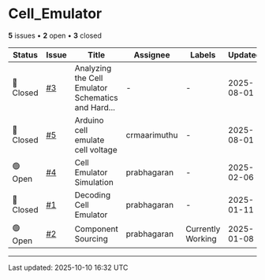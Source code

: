 # Cell_Emulator

**5** issues • **2** open • **3** closed

<table class="github-issue-table">
<thead>
<tr>
<th>Status</th>
<th>Issue</th>
<th>Title</th>
<th>Assignee</th>
<th>Labels</th>
<th>Updated</th>
</tr>
</thead>
<tbody>
<tr><td>🔴 Closed</td><td><a href='./issue-3-Analyzing-the-Cell-Emulator-Schematics-and-Hardwar.md'>#3</a></td><td>Analyzing the Cell Emulator Schematics and Hard...</td><td>-</td><td>-</td><td>2025-08-01</td></tr>
<tr><td>🔴 Closed</td><td><a href='./issue-5-Arduino-cell-emulate-cell-voltage.md'>#5</a></td><td>Arduino cell emulate cell voltage</td><td>crmaarimuthu</td><td>-</td><td>2025-08-01</td></tr>
<tr><td>🟢 Open</td><td><a href='./issue-4-Cell-Emulator-Simulation.md'>#4</a></td><td>Cell Emulator Simulation</td><td>prabhagaran</td><td>-</td><td>2025-02-06</td></tr>
<tr><td>🔴 Closed</td><td><a href='./issue-1-Decoding-Cell-Emulator.md'>#1</a></td><td>Decoding Cell Emulator</td><td>prabhagaran</td><td>-</td><td>2025-01-11</td></tr>
<tr><td>🟢 Open</td><td><a href='./issue-2-Component-Sourcing.md'>#2</a></td><td>Component Sourcing</td><td>prabhagaran</td><td>Currently Working</td><td>2025-01-08</td></tr>
</tbody>
</table>

---

Last updated: 2025-10-10 16:32 UTC